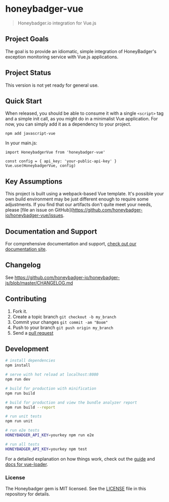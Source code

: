 # honeybadger-vue

> Honeybadger.io integration for Vue.js

## Project Goals

The goal is to provide an idiomatic, simple integration of HoneyBadger's
exception monitoring service with Vue.js applications.

## Project Status

This version is not yet ready for general use.

## Quick Start

When released, you should be able to consume it with a single `<script>`
tag and a simple init call, as you might do in a minimalist Vue
application. For now, you can simply add it as a dependency to your
project.

```
npm add javascript-vue
```

In your main.js:

```
import HoneybadgerVue from 'honeybadger-vue'

const config = { api_key: 'your-public-api-key' }
Vue.use(HoneybadgerVue, config)
```

## Key Assumptions

This project is built using a webpack-based Vue template. It's possible
your own build environment may be just different enough to require some
adjustments. If you find that our artifacts don't quite meet your needs,
please [file an issue on GitHub](https://github.com/honeybadger-io/honeybadger-vue/issues.

## Documentation and Support

For comprehensive documentation and support, [check out our documentation site](http://docs.honeybadger.io/lib/javascript/index.html).

## Changelog

See https://github.com/honeybadger-io/honeybadger-js/blob/master/CHANGELOG.md

## Contributing

1. Fork it.
2. Create a topic branch `git checkout -b my_branch`
3. Commit your changes `git commit -am "Boom"`
3. Push to your branch `git push origin my_branch`
4. Send a [pull request](https://github.com/honeybadger-io/honeybadger-js/pulls)

## Development

<!--TODO: Replace this with something narrowly appropriate for this project -->
``` bash
# install dependencies
npm install

# serve with hot reload at localhost:8080
npm run dev

# build for production with minification
npm run build

# build for production and view the bundle analyzer report
npm run build --report

# run unit tests
npm run unit

# run e2e tests
HONEYBADGER_API_KEY=yourkey npm run e2e

# run all tests
HONEYBADGER_API_KEY=yourkey npm test
```

For a detailed explanation on how things work, check out the [guide](http://vuejs-templates.github.io/webpack/) and [docs for vue-loader](http://vuejs.github.io/vue-loader).

### License

The Honeybadger gem is MIT licensed. See the [LICENSE](https://raw.github.com/honeybadger-io/honeybadger-vue/master/LICENSE) file in this repository for details.
